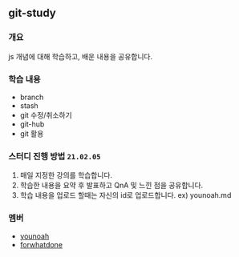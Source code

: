 ## git-study

### 개요

js 개념에 대해 학습하고, 배운 내용을 공유합니다.

### 학습 내용

- branch
- stash
- git 수정/취소하기
- git-hub
- git 활용

### 스터디 진행 방법 `21.02.05`

1. 매일 지정한 강의를 학습합니다.
2. 학습한 내용을 요약 후 발표하고 QnA 및 느낀 점을 공유합니다.
3. 학습 내용을 업로드 할때는 자신의 id로 업로드합니다. ex) younoah.md

### 멤버

- [younoah](https://github.com/younoah)
- [forwhatdone](https://github.com/forwhatdone)

